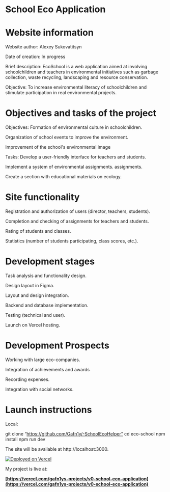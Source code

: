 # School Eco Application

# Website information

Website author: Alexey Sukovatitsyn

Date of creation: In progress

Brief description:
EcoSchool is a web application aimed at involving schoolchildren and teachers in environmental initiatives such as garbage collection, waste recycling, landscaping and resource conservation.

Objective:
To increase environmental literacy of schoolchildren and stimulate participation in real environmental projects.

# Objectives and tasks of the project

Objectives:
Formation of environmental culture in schoolchildren.

Organization of school events to improve the environment.

Improvement of the school's environmental image

Tasks:
Develop a user-friendly interface for teachers and students.

Implement a system of environmental assignments.
assignments.

Create a section with educational materials on ecology.

# Site functionality
Registration and authorization of users (director, teachers, students).

Completion and checking of assignments for teachers and students.

Rating of students and classes.

Statistics (number of students participating, class scores, etc.).

# Development stages
Task analysis and functionality design.

Design layout in Figma.

Layout and design integration.

Backend and database implementation.

Testing (technical and user).

Launch on Vercel hosting.

# Development Prospects
Working with large eco-companies.

Integration of achievements and awards

Recording expenses.

Integration with social networks.

# Launch instructions
Local:

git clone “https://github.com/Gafn1y/-SchoolEcoHelper”
cd eco-school
npm install
npm run dev

The site will be available at http://localhost:3000.

[![Deployed on Vercel](https://img.shields.io/badge/Deployed%20on-Vercel-black?style=for-the-badge&logo=vercel)](https://vercel.com/gafn1ys-projects/v0-school-eco-application)

My project is live at:

**[https://vercel.com/gafn1ys-projects/v0-school-eco-application](https://vercel.com/gafn1ys-projects/v0-school-eco-application)**
